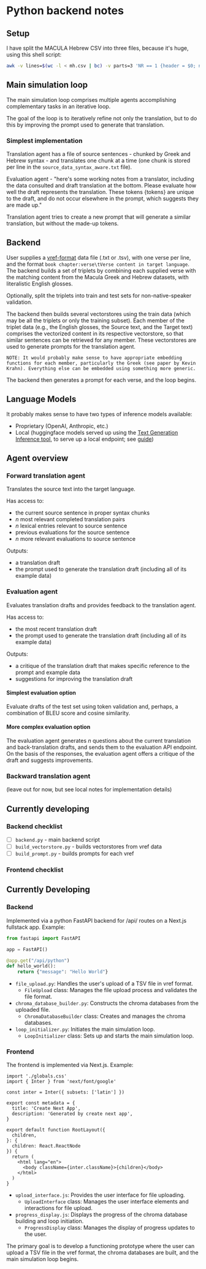 # Python backend notes

## Setup

I have split the MACULA Hebrew CSV into three files, because it's huge, using this shell script:

```zsh
awk -v lines=$(wc -l < mh.csv | bc) -v parts=3 'NR == 1 {header = $0; next} {print > sprintf("part_" NR%parts ".csv")} END {for(i=0;i<parts;i++) system("cat <(echo \"" header "\") part_" i ".csv > final_part_" i ".csv")}' mh.csv
```

## Main simulation loop

The main simulation loop comprises multiple agents accomplishing complementary tasks in an iterative loop.

The goal of the loop is to iteratively refine not only the translation, but to do this by improving the prompt used to generate that translation.

### Simplest implementation

Translation agent has a file of source sentences - chunked by Greek and Hebrew syntax - and translates one chunk at a time (one chunk is stored per line in the `source_data_syntax_aware.txt` file).

Evaluation agent - "here's some working notes from a translator, including the data consulted and draft translation at the bottom. Please evaluate how well the draft represents the translation. These tokens {tokens} are unique to the draft, and do not occur elsewhere in the prompt, which suggests they are made up."

Translation agent tries to create a new prompt that will generate a similar translation, but without the made-up tokens.

## Backend

User supplies a [vref-format](https://github.com/BibleNLP/ebible/blob/main/README.md#data-format) data file (.txt or .tsv), with one verse per line, and the format `book chapter:verse\tVerse content in target language`. The backend builds a set of triplets by combining each supplied verse with the matching content from the Macula Greek and Hebrew datasets, with literalistic English glosses.

Optionally, split the triplets into train and test sets for non-native-speaker validation.

The backend then builds several vectorstores using the train data (which may be all the triplets or only the training subset). Each member of the triplet data (e.g., the English glosses, the Source text, and the Target text) comprises the vectorized content in its respective vectorstore, so that similar sentences can be retrieved for any member. These vectorstores are used to generate prompts for the translation agent.

```ad-note
NOTE: It would probably make sense to have appropriate embedding functions for each member, particularly the Greek (see paper by Kevin Krahn). Everything else can be embedded using something more generic.
```

The backend then generates a prompt for each verse, and the loop begins.

## Language Models

It probably makes sense to have two types of inference models available:

- Proprietary (OpenAI, Anthropic, etc.)
- Local (huggingface models served up using the [Text Generation Inference tool](https://huggingface.github.io/text-generation-inference/), to serve up a local endpoint; see [guide](https://vilsonrodrigues.medium.com/serving-falcon-models-with-text-generation-inference-tgi-5f32005c663b))

## Agent overview

### Forward translation agent

Translates the source text into the target language.

Has access to:

- the current source sentence in proper syntax chunks
- *n* most relevant completed translation pairs
- *n* lexical entries relevant to source sentence
- previous evaluations for the source sentence
- *n* more relevant evaluations to source sentence

Outputs:

- a translation draft
- the prompt used to generate the translation draft (including all of its example data)

### Evaluation agent

Evaluates translation drafts and provides feedback to the translation agent.

Has access to:

- the most recent translation draft
- the prompt used to generate the translation draft (including all of its example data)

Outputs:

- a critique of the translation draft that makes specific reference to the prompt and example data
- suggestions for improving the translation draft

#### Simplest evaluation option

Evaluate drafts of the test set using token validation and, perhaps, a combination of BLEU score and cosine similarity.

#### More complex evaluation option

The evaluation agent generates *n* questions about the current translation and back-translation drafts, and sends them to the evaluation API endpoint. On the basis of the responses, the evaluation agent offers a critique of the draft and suggests improvements.

### Backward translation agent

(leave out for now, but see local notes for implementation details)

## Currently developing

### Backend checklist

- [ ] `backend.py` - main backend script
- [ ] `build_vectorstore.py` - builds vectorstores from vref data
- [ ] `build_prompt.py` - builds prompts for each vref

### Frontend checklist


## Currently Developing

### Backend

Implemented via a python FastAPI backend for /api/ routes on a Next.js fullstack app. Example:

```api/index.py
from fastapi import FastAPI

app = FastAPI()

@app.get("/api/python")
def hello_world():
    return {"message": "Hello World"}
```

- `file_upload.py`: Handles the user's upload of a TSV file in vref format.
  - `FileUpload` class: Manages the file upload process and validates the file format.
- `chroma_database_builder.py`: Constructs the chroma databases from the uploaded file.
  - `ChromaDatabaseBuilder` class: Creates and manages the chroma databases.
- `loop_initializer.py`: Initiates the main simulation loop.
  - `LoopInitializer` class: Sets up and starts the main simulation loop.

### Frontend

The frontend is implemented via Next.js. Example:

```app/layout.tsx
import './globals.css'
import { Inter } from 'next/font/google'

const inter = Inter({ subsets: ['latin'] })

export const metadata = {
  title: 'Create Next App',
  description: 'Generated by create next app',
}

export default function RootLayout({
  children,
}: {
  children: React.ReactNode
}) {
  return (
    <html lang="en">
      <body className={inter.className}>{children}</body>
    </html>
  )
}
```

- `upload_interface.js`: Provides the user interface for file uploading.
  - `UploadInterface` class: Manages the user interface elements and interactions for file upload.
- `progress_display.js`: Displays the progress of the chroma database building and loop initiation.
  - `ProgressDisplay` class: Manages the display of progress updates to the user.

The primary goal is to develop a functioning prototype where the user can upload a TSV file in the vref format, the chroma databases are built, and the main simulation loop begins.
